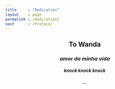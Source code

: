 ```yaml
---
title     : "Dedication"
layout    : page
permalink : /Dedication/
next      : /Preface/
---
```


<center>
<h2>To Wanda</h2>
<h3><em>amor da minha vida</em></h3>
<h4><em>knock knock knock</em></h4>
<h4><em>...</em></h4>
</center>
